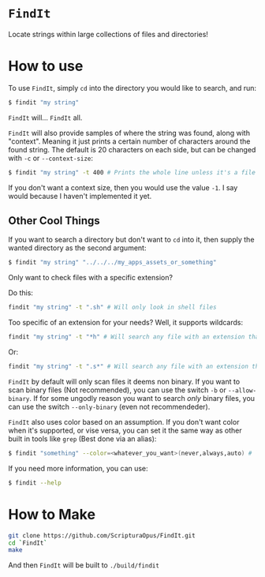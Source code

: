 # `FindIt`

Locate strings within large collections of files and directories!

# How to use

To use `FindIt`, simply `cd` into the directory you would like to search, and run:

```bash
$ findit "my string"
```

`FindIt` will... `FindIt` all.

`FindIt` will also provide samples of where the string was found, along with "context". Meaning it just prints a certain number of characters around the found string. The default is 20 characters on each side, but can be changed with `-c` or `--context-size`:

```bash
$ findit "my string" -t 400 # Prints the whole line unless it's a file like minified CSS or JS
```

If you don't want a context size, then you would use the value `-1`. I say would because I haven't implemented it yet.

## Other Cool Things

If you want to search a directory but don't want to `cd` into it, then supply
the wanted directory as the second argument:

```bash
$ findit "my string" "../../../my_apps_assets_or_something"
```

Only want to check files with a specific extension?

Do this:

```bash
findit "my string" -t ".sh" # Will only look in shell files
```

Too specific of an extension for your needs? Well, it supports wildcards:
```bash
findit "my string" -t "*h" # Will search any file with an extension that ends in 'h'
```

Or:
```bash
findit "my string" -t ".s*" # Will search any file with an extension that starts with '.s'
```

`FindIt` by default will only scan files it deems non binary. If you want to scan binary files (Not recommended), you can use the switch `-b` or `--allow-binary`.
If for some ungodly reason you want to search *only* binary files, you can use the switch `--only-binary` (even not recommendeder).

`FindIt` also uses color based on an assumption. If you don't want color when it's supported, or vise versa, you can set it the same way as other built in tools like `grep` (Best done via an alias):

```bash
$ findit "something" --color=<whatever_you_want>(never,always,auto) # `FindIt` defaults to auto
```

If you need more information, you can use:

```bash
$ findit --help
```

# How to Make

```bash
git clone https://github.com/ScripturaOpus/FindIt.git
cd `FindIt`
make
```

And then `FindIt` will be built to `./build/findit`